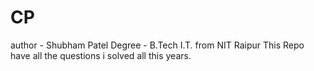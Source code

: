 # CP
author - Shubham Patel
Degree - B.Tech I.T. from NIT Raipur
This Repo have all the questions i solved all this years.
